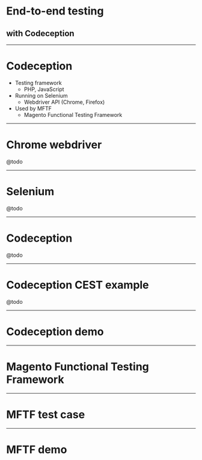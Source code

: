 # End-to-end testing
## with Codeception

---
# Codeception
- Testing framework
    - PHP, JavaScript
- Running on Selenium
    - Webdriver API (Chrome, Firefox)
- Used by MFTF
    - Magento Functional Testing Framework

---
# Chrome webdriver
@todo

---
# Selenium
@todo

---
# Codeception
@todo

---
# Codeception CEST example
@todo

---
# Codeception demo

---
# Magento Functional Testing Framework

---
# MFTF test case

---
# MFTF demo
